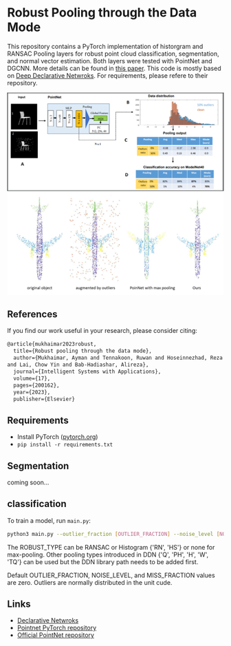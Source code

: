 # Robust Pooling through the Data Mode

This repository contains a PyTorch implementation of historgram and RANSAC Pooling layers for robust point cloud classification, segmentation, and normal vector estimation. Both layers were tested with PointNet and DGCNN. More details can be found in [this paper](https://arxiv.org/abs/2106.10850v1). This code is mostly based on [Deep Declarative Netwroks](https://github.com/anucvml/ddn/tree/master/apps/classification/pointcloud). For requirements, please refere to their repository. 


<p float="left">
  <img src="/cover.PNG" width="900" />
  <img src="/cover2.PNG" width="900" /> 
  
</p>

## References
If you find our work useful in your research, please consider citing:
```
@article{mukhaimar2023robust,
  title={Robust pooling through the data mode},
  author={Mukhaimar, Ayman and Tennakoon, Ruwan and Hoseinnezhad, Reza and Lai, Chow Yin and Bab-Hadiashar, Alireza},
  journal={Intelligent Systems with Applications},
  volume={17},
  pages={200162},
  year={2023},
  publisher={Elsevier}
```


## Requirements

- Install PyTorch ([pytorch.org](http://pytorch.org))
- `pip install -r requirements.txt`

## Segmentation
coming soon...

## classification

To train a model, run `main.py`:

```bash
python3 main.py --outlier_fraction [OUTLIER_FRACTION] --noise_level [NOISE_LEVEL] --miss_fraction [MISS_FRACTION] --robust_type [ROBUST_TYPE]
```

The ROBUST_TYPE can be RANSAC or Histogram {'RN', 'HS'} or none for max-pooling. Other pooling types introduced in DDN {'Q', 'PH', 'H', 'W', 'TQ'} can be used but the DDN library path needs to be added first. 

Default OUTLIER_FRACTION, NOISE_LEVEL, and MISS_FRACTION values are zero. Outliers are normally distributed in the unit cude. 




## Links
- [Declarative Netwroks](https://github.com/anucvml/ddn/tree/master/apps/classification/pointcloud)
- [Pointnet PyTorch repository](https://github.com/yanx27/Pointnet_Pointnet2_pytorch/tree/31deedb10b85ec30178df57a6389b2f326f7c970)
- [Official PointNet repository](https://github.com/charlesq34/pointnet)
